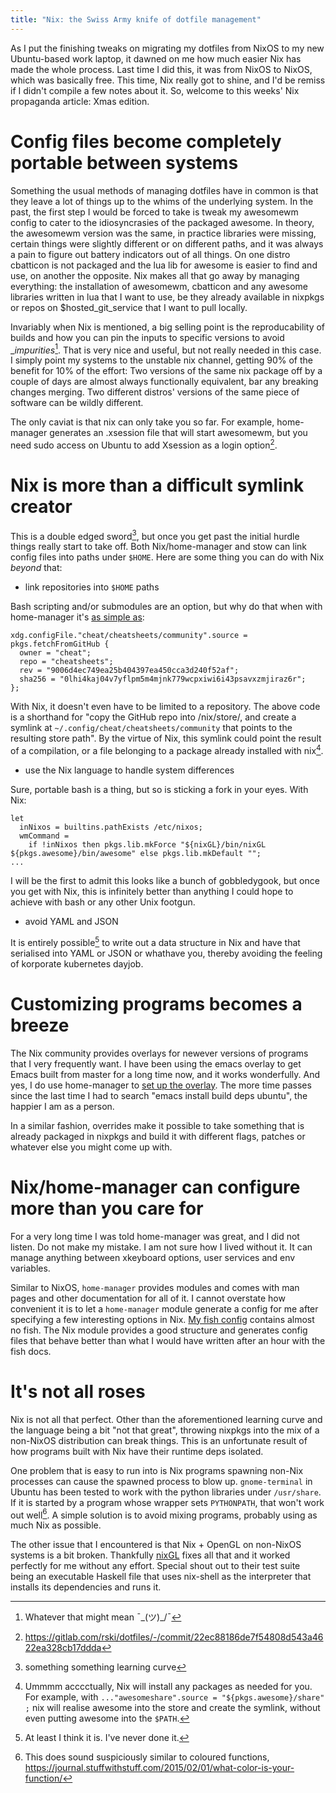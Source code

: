 ```yaml
---
title: "Nix: the Swiss Army knife of dotfile management"
---
```


As I put the finishing tweaks on migrating my dotfiles from NixOS to my new Ubuntu-based work laptop, it dawned on me how much easier Nix has made the whole process. Last time I did this, it was from NixOS to NixOS, which was basically free. This time, Nix really got to shine, and I'd be remiss if I didn't compile a few notes about it. So, welcome to this weeks' Nix propaganda article: Xmas edition.

# Config files become completely portable between systems

Something the usual methods of managing dotfiles have in common is that they leave a lot of things up to the whims of the underlying system. In the past, the first step I would be forced to take is tweak my awesomewm config to cater to the idiosyncrasies of the packaged awesome. In theory, the awesomewm version was the same, in practice libraries were missing, certain things were slightly different or on different paths, and it was always a pain to figure out battery indicators out of all things. On one distro cbatticon is not packaged and the lua lib for awesome is easier to find and use, on another the opposite. Nix makes all that go away by managing everything: the installation of awesomewm, cbatticon and any awesome libraries written in lua that I want to use, be they already available in nixpkgs or repos on $hosted\_git\_service that I want to pull locally.

Invariably when Nix is mentioned, a big selling point is the reproducability of builds and how you can pin the inputs to specific versions to avoid __impurities_[^1]. That is very nice and useful, but not really needed in this case. I simply point my systems to the unstable nix channel, getting 90% of the benefit for 10% of the effort: Two versions of the same nix package off by a couple of days are almost always functionally equivalent, bar any breaking changes merging. Two different distros' versions of the same piece of software can be wildly different.

The only caviat is that nix can only take you so far. For example, home-manager generates an .xsession file that will start awesomewm, but you need sudo access on Ubuntu to add Xsession as a login option[^2].

# Nix is more than a difficult symlink creator

This is a double edged sword[^3], but once you get past the initial hurdle things really start to take off. Both Nix/home-manager and stow can link config files into paths under `$HOME`. Here are some thing you can do with Nix _beyond_ that:

- link repositories into `$HOME` paths

Bash scripting and/or submodules are an option, but why do that when with home-manager it's [as simple as](https://gitlab.com/rski/dotfiles/-/blob/ebbeb2c1a3b4b019675ce82a84e1016b3d8c6dcf/nixpkgs/home.nix#L391):

    xdg.configFile."cheat/cheatsheets/community".source = pkgs.fetchFromGitHub {
      owner = "cheat";
      repo = "cheatsheets";
      rev = "9006d4ec749ea25b404397ea450cca3d240f52af";
      sha256 = "0lhi4kaj04v7yflpm5m4mjnk779wcpxiwi6i43psavxzmjiraz6r";
    };

With Nix, it doesn't even have to be limited to a repository. The above code is a shorthand for "copy the GitHub repo into /nix/store/, and create a symlink at `~/.config/cheat/cheatsheets/community` that points to the resulting store path". By the virtue of Nix, this symlink could point the result of a compilation, or a file belonging to a package already installed with nix[^4].

- use the Nix language to handle system differences

Sure, portable bash is a thing, but so is sticking a fork in your eyes. With Nix:

    let
      inNixos = builtins.pathExists /etc/nixos;
      wmCommand =
        if !inNixos then pkgs.lib.mkForce "${nixGL}/bin/nixGL ${pkgs.awesome}/bin/awesome" else pkgs.lib.mkDefault "";
    ...

I will be the first to admit this looks like a bunch of gobbledygook, but once you get with Nix, this is infinitely better than anything I could hope to achieve with bash or any other Unix footgun.

- avoid YAML and JSON

It is entirely possible[^5] to write out a data structure in Nix and have that serialised into YAML or JSON or whathave you, thereby avoiding the feeling of korporate kubernetes dayjob.

# Customizing programs becomes a breeze

The Nix community provides overlays for newever versions of programs that I very frequently want. I have been using the emacs overlay to get Emacs built from master for a long time now, and it works wonderfully. And yes, I do use home-manager to [set up the overlay](https://gitlab.com/rski/dotfiles/-/blob/ebbeb2c1a3b4b019675ce82a84e1016b3d8c6dcf/nixpkgs/home.nix#L399). The more time passes since the last time I had to search "emacs install build deps ubuntu", the happier I am as a person.

In a similar fashion, overrides make it possible to take something that is already packaged in nixpkgs and build it with different flags, patches or whatever else you might come up with.

# Nix/home-manager can configure more than you care for

For a very long time I was told home-manager was great, and I did not listen. Do not make my mistake. I am not sure how I lived without it. It can manage anything between xkeyboard options, user services and env variables.

Similar to NixOS, `home-manager` provides modules and comes with man pages and other documentation for all of it. I cannot overstate how convenient it is to let a `home-manager` module generate a config for me after specifying a few interesting options in Nix. [My fish config](https://gitlab.com/rski/dotfiles/-/blob/ebbeb2c1a3b4b019675ce82a84e1016b3d8c6dcf/nixpkgs/home.nix#L260) contains almost no fish. The Nix module provides a good structure and generates config files that behave better than what I would have written after an hour with the fish docs.

# It's not all roses

Nix is not all that perfect. Other than the aforementioned learning curve and the language being a bit "not that great", throwing nixpkgs into the mix of a non-NixOS distribution can break things. This is an unfortunate result of how programs built with Nix have their runtime deps isolated.

One problem that is easy to run into is Nix programs spawning non-Nix processes can cause the spawned process to blow up. `gnome-terminal` in Ubuntu has been tested to work with the python libraries under `/usr/share`. If it is started by a program whose wrapper sets `PYTHONPATH`, that won't work out well[^6]. A simple solution is to avoid mixing programs, probably using as much Nix as possible.

The other issue that I encountered is that Nix + OpenGL on non-NixOS systems is a bit broken. Thankfully [nixGL](https://github.com/guibou/nixGL) fixes all that and it worked perfectly for me without any effort. Special shout out to their test suite being an executable Haskell file that uses nix-shell as the interpreter that installs its dependencies and runs it.

[^1]: Whatever that might mean ¯\_(ツ)_/¯

[^2]: https://gitlab.com/rski/dotfiles/-/commit/22ec88186de7f54808d543a4622ea328cb17ddda

[^3]: something something learning curve

[^4]: Ummmm acccctually, Nix will install any packages as needed for you. For example, with `..."awesomeshare".source = "${pkgs.awesome}/share" ;` nix will realise awesome into the store and create the symlink, without even putting awesome into the `$PATH`.

[^5]: At least I think it is. I've never done it.

[^6]: This does sound suspiciously similar to coloured functions, https://journal.stuffwithstuff.com/2015/02/01/what-color-is-your-function/
